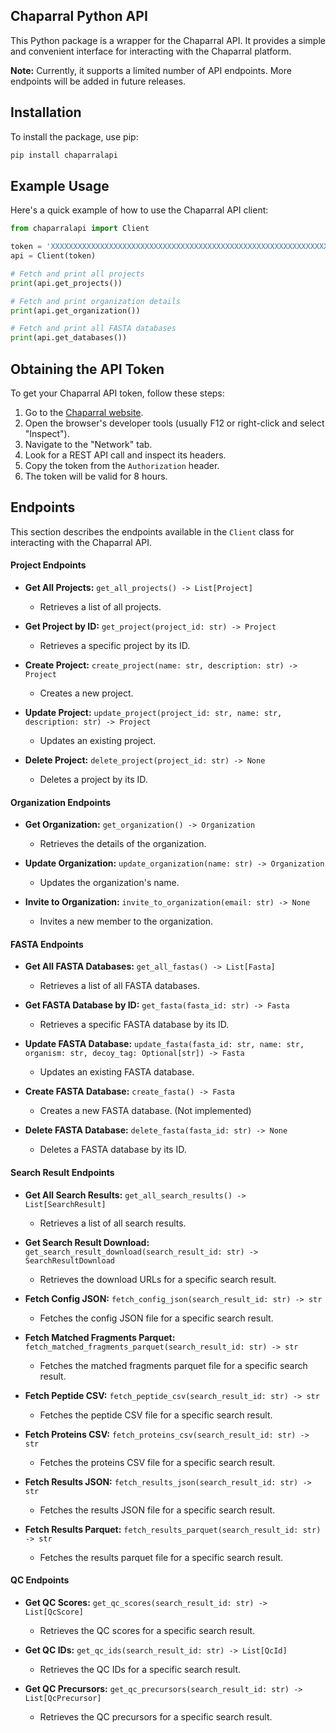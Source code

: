 ## Chaparral Python API

This Python package is a wrapper for the Chaparral API. It provides a simple and convenient interface for interacting with the Chaparral platform.

**Note:** Currently, it supports a limited number of API endpoints. More endpoints will be added in future releases.

## Installation

To install the package, use pip:

```bash
pip install chaparralapi
```

## Example Usage

Here's a quick example of how to use the Chaparral API client:

```python
from chaparralapi import Client

token = 'XXXXXXXXXXXXXXXXXXXXXXXXXXXXXXXXXXXXXXXXXXXXXXXXXXXXXXXXXXXXXXXXXX'
api = Client(token)

# Fetch and print all projects
print(api.get_projects())

# Fetch and print organization details
print(api.get_organization())

# Fetch and print all FASTA databases
print(api.get_databases())
```

## Obtaining the API Token

To get your Chaparral API token, follow these steps:

1. Go to the [Chaparral website](https://chaparral.ai).
2. Open the browser's developer tools (usually F12 or right-click and select "Inspect").
3. Navigate to the "Network" tab.
4. Look for a REST API call and inspect its headers.
5. Copy the token from the `Authorization` header.
6. The token will be valid for 8 hours.


## Endpoints

This section describes the endpoints available in the `Client` class for interacting with the Chaparral API.

#### Project Endpoints

- **Get All Projects:** `get_all_projects() -> List[Project]`
  - Retrieves a list of all projects.

- **Get Project by ID:** `get_project(project_id: str) -> Project`
  - Retrieves a specific project by its ID.

- **Create Project:** `create_project(name: str, description: str) -> Project`
  - Creates a new project.

- **Update Project:** `update_project(project_id: str, name: str, description: str) -> Project`
  - Updates an existing project.

- **Delete Project:** `delete_project(project_id: str) -> None`
  - Deletes a project by its ID.

#### Organization Endpoints

- **Get Organization:** `get_organization() -> Organization`
  - Retrieves the details of the organization.

- **Update Organization:** `update_organization(name: str) -> Organization`
  - Updates the organization's name.

- **Invite to Organization:** `invite_to_organization(email: str) -> None`
  - Invites a new member to the organization.

#### FASTA Endpoints

- **Get All FASTA Databases:** `get_all_fastas() -> List[Fasta]`
  - Retrieves a list of all FASTA databases.

- **Get FASTA Database by ID:** `get_fasta(fasta_id: str) -> Fasta`
  - Retrieves a specific FASTA database by its ID.

- **Update FASTA Database:** `update_fasta(fasta_id: str, name: str, organism: str, decoy_tag: Optional[str]) -> Fasta`
  - Updates an existing FASTA database.

- **Create FASTA Database:** `create_fasta() -> Fasta`
  - Creates a new FASTA database. (Not implemented)

- **Delete FASTA Database:** `delete_fasta(fasta_id: str) -> None`
  - Deletes a FASTA database by its ID.

#### Search Result Endpoints

- **Get All Search Results:** `get_all_search_results() -> List[SearchResult]`
  - Retrieves a list of all search results.

- **Get Search Result Download:** `get_search_result_download(search_result_id: str) -> SearchResultDownload`
  - Retrieves the download URLs for a specific search result.

- **Fetch Config JSON:** `fetch_config_json(search_result_id: str) -> str`
  - Fetches the config JSON file for a specific search result.

- **Fetch Matched Fragments Parquet:** `fetch_matched_fragments_parquet(search_result_id: str) -> str`
  - Fetches the matched fragments parquet file for a specific search result.

- **Fetch Peptide CSV:** `fetch_peptide_csv(search_result_id: str) -> str`
  - Fetches the peptide CSV file for a specific search result.

- **Fetch Proteins CSV:** `fetch_proteins_csv(search_result_id: str) -> str`
  - Fetches the proteins CSV file for a specific search result.

- **Fetch Results JSON:** `fetch_results_json(search_result_id: str) -> str`
  - Fetches the results JSON file for a specific search result.

- **Fetch Results Parquet:** `fetch_results_parquet(search_result_id: str) -> str`
  - Fetches the results parquet file for a specific search result.

#### QC Endpoints

- **Get QC Scores:** `get_qc_scores(search_result_id: str) -> List[QcScore]`
  - Retrieves the QC scores for a specific search result.

- **Get QC IDs:** `get_qc_ids(search_result_id: str) -> List[QcId]`
  - Retrieves the QC IDs for a specific search result.

- **Get QC Precursors:** `get_qc_precursors(search_result_id: str) -> List[QcPrecursor]`
  - Retrieves the QC precursors for a specific search result.
